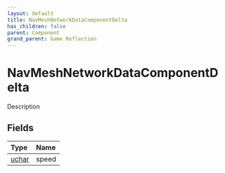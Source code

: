 ```yaml
---
layout: default
title: NavMeshNetworkDataComponentDelta
has_children: false
parent: Component
grand_parent: Game Reflection
---
```

# NavMeshNetworkDataComponentDelta
Description 

## Fields

| Type | Name |
|:----------|:--------------|
| [uchar](/riftbreaker-wiki/docs/game-reflection/enums/uchar/) | speed |

